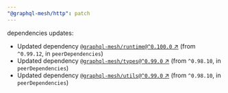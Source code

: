 ```yaml
---
"@graphql-mesh/http": patch
---
```

dependencies updates:
  - Updated dependency [`@graphql-mesh/runtime@^0.100.0` ↗︎](https://www.npmjs.com/package/@graphql-mesh/runtime/v/0.100.0) (from `^0.99.12`, in `peerDependencies`)
  - Updated dependency [`@graphql-mesh/types@^0.99.0` ↗︎](https://www.npmjs.com/package/@graphql-mesh/types/v/0.99.0) (from `^0.98.10`, in `peerDependencies`)
  - Updated dependency [`@graphql-mesh/utils@^0.99.0` ↗︎](https://www.npmjs.com/package/@graphql-mesh/utils/v/0.99.0) (from `^0.98.10`, in `peerDependencies`)
